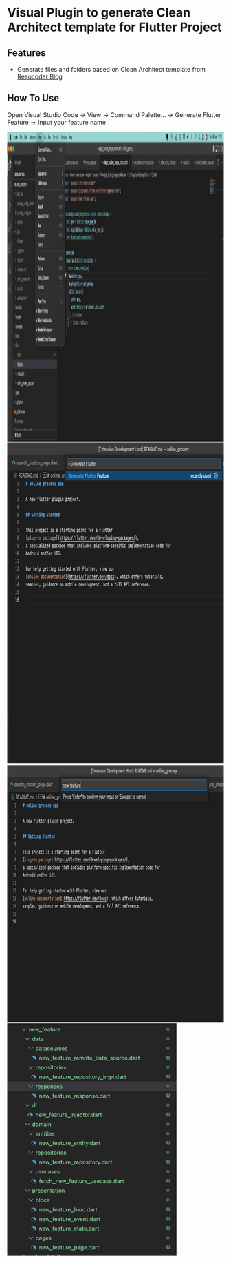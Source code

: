 # Visual Plugin to generate Clean Architect template for Flutter Project
## Features

- Generate files and folders based on Clean Architect template from [Resocoder Blog](https://resocoder.com/2019/08/27/flutter-tdd-clean-architecture-course-1-explanation-project-structure/)

## How To Use
Open Visual Studio Code -> View -> Command Palette... -> Generate Flutter Feature -> Input your feature name

<img src="screenshot/1.png" width="1920" height="719">    
<img src="screenshot/2.png" width="829" height="745">
<img src="screenshot/3.png" width="878" height="597">
<img src="screenshot/4.png" width="394" height="540">
